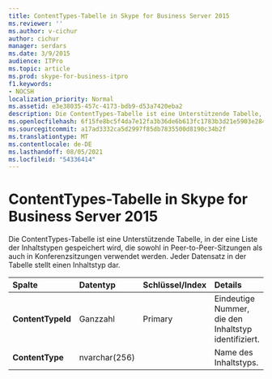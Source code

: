 ```yaml
---
title: ContentTypes-Tabelle in Skype for Business Server 2015
ms.reviewer: ''
ms.author: v-cichur
author: cichur
manager: serdars
ms.date: 3/9/2015
audience: ITPro
ms.topic: article
ms.prod: skype-for-business-itpro
f1.keywords:
- NOCSH
localization_priority: Normal
ms.assetid: e3e38035-457c-4173-bdb9-d53a7420eba2
description: Die ContentTypes-Tabelle ist eine Unterstützende Tabelle, in der eine Liste der Inhaltstypen gespeichert wird, die sowohl in Peer-to-Peer-Sitzungen als auch in Konferenzsitzungen verwendet werden. Jeder Datensatz in der Tabelle stellt einen Inhaltstyp dar.
ms.openlocfilehash: 6f15fe8bc5f4da7e12fa3b36de6b613fc1783b3d21e5903e2840f3cd22f5e139
ms.sourcegitcommit: a17ad3332ca5d2997f85db7835500d8190c34b2f
ms.translationtype: MT
ms.contentlocale: de-DE
ms.lasthandoff: 08/05/2021
ms.locfileid: "54336414"
---
```

# <a name="contenttypes-table-in-skype-for-business-server-2015"></a>ContentTypes-Tabelle in Skype for Business Server 2015
 
Die ContentTypes-Tabelle ist eine Unterstützende Tabelle, in der eine Liste der Inhaltstypen gespeichert wird, die sowohl in Peer-to-Peer-Sitzungen als auch in Konferenzsitzungen verwendet werden. Jeder Datensatz in der Tabelle stellt einen Inhaltstyp dar.
  
|**Spalte**|**Datentyp**|**Schlüssel/Index**|**Details**|
|:-----|:-----|:-----|:-----|
|**ContentTypeId** <br/> |Ganzzahl  <br/> |Primary  <br/> |Eindeutige Nummer, die den Inhaltstyp identifiziert.  <br/> |
|**ContentType** <br/> |nvarchar(256)  <br/> ||Name des Inhaltstyps.  <br/> |
   

